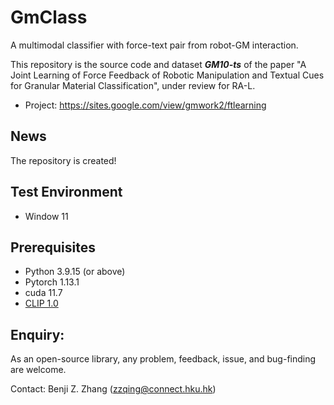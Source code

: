 # GmClass
 A multimodal classifier with force-text pair from robot-GM interaction.
 
This repository is the source code and dataset ***GM10-ts*** of the paper "A Joint Learning of Force Feedback of Robotic Manipulation and Textual Cues for Granular Material Classification", under review for RA-L.

* Project: https://sites.google.com/view/gmwork2/ftlearning

## News
The repository is created!

## Test Environment
* Window 11

## Prerequisites 
* Python 3.9.15 (or above)
* Pytorch 1.13.1
* cuda 11.7
* [CLIP 1.0](https://github.com/openai/CLIP)


 ## Enquiry:
As an open-source library, any problem, feedback, issue, and bug-finding are welcome.

Contact: Benji Z. Zhang (zzqing@connect.hku.hk)
